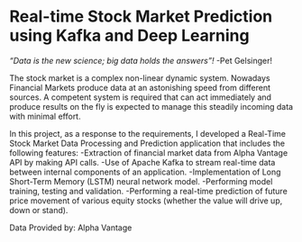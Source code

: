 # Real-time Stock Market Prediction using Kafka and Deep Learning
<i>“Data is the new science; big data holds the answers”!</i> -Pet Gelsinger!

The stock market is a complex non-linear dynamic system. Nowadays Financial Markets produce data at an astonishing speed from different sources. A competent system is required that can act immediately and produce results on the fly is expected to manage this steadily incoming data with minimal effort.

In this project, as a response to the requirements, I developed a Real-Time Stock Market Data Processing and Prediction application that includes the following features:
-Extraction of financial market data from Alpha Vantage API by making API calls.
-Use of Apache Kafka to stream real-time data between internal components of an application.
-Implementation of Long Short-Term Memory (LSTM) neural network model.
-Performing model training, testing and validation.
-Performing a real-time prediction of future price movement of various equity stocks (whether the value will drive up, down or stand).

Data Provided by: Alpha Vantage
